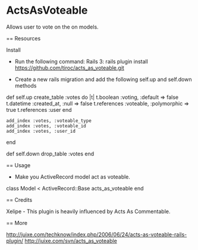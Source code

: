 ActsAsVoteable
==============

Allows user to vote on the on models.

== Resources

Install
 * Run the following command:
 Rails 3: rails plugin install https://github.com/tiroc/acts_as_voteable.git

 * Create a new rails migration and add the following self.up and self.down methods

  def self.up
    create_table :votes do |t|
      t.boolean :voting, :default => false
      t.datetime :created_at, :null => false
      t.references :voteable, :polymorphic => true
      t.references :user
    end

    add_index :votes, :voteable_type
    add_index :votes, :voteable_id
    add_index :votes, :user_id
  end

  def self.down
    drop_table :votes
  end

== Usage


 * Make you ActiveRecord model act as voteable.

  class Model < ActiveRecord::Base
    acts_as_voteable
  end

== Credits

Xelipe - This plugin is heavily influenced by Acts As Commentable.

== More

http://juixe.com/techknow/index.php/2006/06/24/acts-as-voteable-rails-plugin/
http://juixe.com/svn/acts_as_voteable
